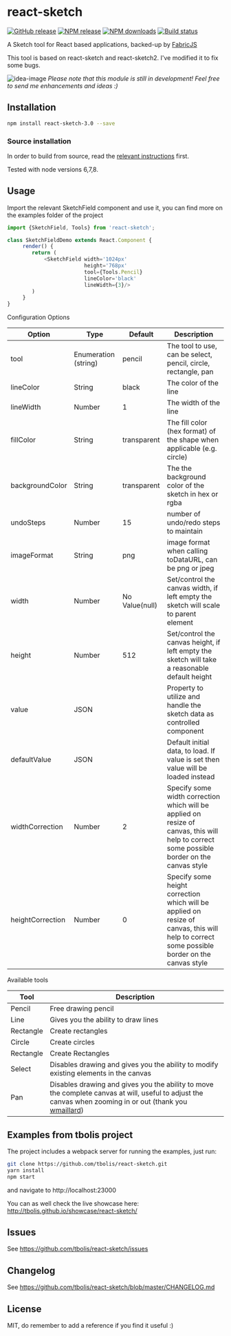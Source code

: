 # react-sketch

[![GitHub release][github-image]][github-url]
[![NPM release][npm-image]][npm-url]
[![NPM downloads][downloads-image]][downloads-url]
[![Build status][travis-image]][travis-url]

A Sketch tool for React based applications, backed-up by [FabricJS](http://fabricjs.com/)

This tool is based on react-sketch and react-sketch2. I've modified it to fix some bugs.

![idea-image] _Please note that this module is still in development! Feel free to send me enhancements and ideas :)_


## Installation

```sh
npm install react-sketch-3.0 --save
```

### Source installation

In order to build from source, read the [relevant instructions](http://fabricjs.com/fabric-intro-part-4#node) first. 

Tested with node versions 6,7,8.

## Usage

Import the relevant SketchField component and use it, you can find more on the examples folder of the project

```javascript
import {SketchField, Tools} from 'react-sketch';

class SketchFieldDemo extends React.Component {
     render() {
        return (
            <SketchField width='1024px' 
                         height='768px' 
                         tool={Tools.Pencil} 
                         lineColor='black'
                         lineWidth={3}/>
        )
     }
}

```
Configuration Options

| Option  	        | Type                  | Default 	    | Description  	                                                    |
|---                |---    	            |---	        |---                                                                |
| tool              | Enumeration (string)  | pencil        | The tool to use, can be select, pencil, circle, rectangle, pan    |
| lineColor         | String                | black         | The color of the line   	                                        |
| lineWidth         | Number                | 1             | The width of the line                                             | 
| fillColor         | String                | transparent   | The fill color (hex format) of the shape when applicable (e.g. circle) |
| backgroundColor   | String                | transparent   | The the background color of the sketch in hex or rgba             |
| undoSteps         | Number                | 15            | number of undo/redo steps to maintain                             |
| imageFormat       | String                | png           | image format when calling toDataURL, can be png or jpeg           | 
| width             | Number                | No Value(null)| Set/control the canvas width, if left empty the sketch will scale to parent element |
| height            | Number                | 512           | Set/control the canvas height, if left empty the sketch will take a reasonable default height |
| value             | JSON                  |               | Property to utilize and handle the sketch data as controlled component |
| defaultValue      | JSON                  |               | Default initial data, to load. If value is set then value will be loaded instead |
| widthCorrection   | Number                | 2             | Specify some width correction which will be applied on resize of canvas, this will help to correct some possible border on the canvas style |
| heightCorrection  | Number                | 0             | Specify some height correction which will be applied on resize of canvas, this will help to correct some possible border on the canvas style | 


Available tools

| Tool              | Description |
|---                |---          |
| Pencil            | Free drawing pencil |
| Line              | Gives you the ability to draw lines |
| Rectangle         | Create rectangles |
| Circle            | Create circles |
| Rectangle         | Create Rectangles |
| Select            | Disables drawing and gives you the ability to modify existing elements in the canvas |
| Pan               | Disables drawing and gives you the ability to move the complete canvas at will, useful to adjust the canvas when zooming in or out (thank you [wmaillard](https://github.com/wmaillard)) |


## Examples from tbolis project

The project includes a webpack server for running the examples, just run:

```sh
git clone https://github.com/tbolis/react-sketch.git
yarn install
npm start
```

and navigate to http://localhost:23000

You can as well check the live showcase here: http://tbolis.github.io/showcase/react-sketch/
                                         
## Issues

See https://github.com/tbolis/react-sketch/issues

## Changelog

See https://github.com/tbolis/react-sketch/blob/master/CHANGELOG.md

## License

MIT, do remember to add a reference if you find it useful :)

[warning-image]: /docs/img/warning.png
[idea-image]: /docs/img/idea.png
[github-image]: https://img.shields.io/github/release/tbolis/react-sketch.svg
[github-url]: https://github.com/tbolis/react-sketch/releases
[npm-image]: https://img.shields.io/npm/v/react-sketch.svg
[npm-url]: https://www.npmjs.com/package/react-sketch
[downloads-image]: https://img.shields.io/npm/dm/react-sketch.svg
[downloads-url]: https://www.npmjs.com/package/react-sketch
[travis-image]: https://img.shields.io/travis/tbolis/react-sketch.svg
[travis-url]: https://travis-ci.org/tbolis/react-sketch
